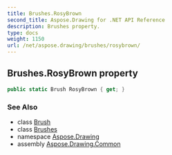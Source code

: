 ```yaml
---
title: Brushes.RosyBrown
second_title: Aspose.Drawing for .NET API Reference
description: Brushes property. 
type: docs
weight: 1150
url: /net/aspose.drawing/brushes/rosybrown/
---
```

## Brushes.RosyBrown property

```csharp
public static Brush RosyBrown { get; }
```

### See Also

* class [Brush](../../brush/)
* class [Brushes](../)
* namespace [Aspose.Drawing](../../brushes/)
* assembly [Aspose.Drawing.Common](../../../)


